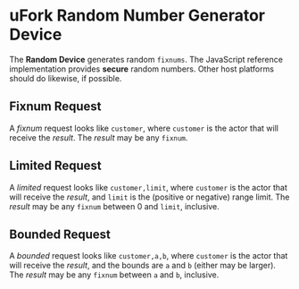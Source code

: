 # uFork Random Number Generator Device

The **Random Device** generates random `fixnums`.
The JavaScript reference implementation provides **secure** random numbers.
Other host platforms should do likewise, if possible.

## Fixnum Request

A _fixnum_ request looks like `customer`,
where `customer` is the actor that will receive the _result_.
The _result_ may be any `fixnum`.

## Limited Request

A _limited_ request looks like `customer,limit`,
where `customer` is the actor that will receive the _result_,
and `limit` is the (positive or negative) range limit.
The _result_ may be any `fixnum` between 0 and `limit`, inclusive.

## Bounded Request

A _bounded_ request looks like `customer,a,b`,
where `customer` is the actor that will receive the _result_,
and the bounds are `a` and `b` (either may be larger).
The _result_ may be any `fixnum` between `a` and `b`, inclusive.
